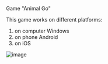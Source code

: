 Game "Animal Go"

This game works on different platforms:
1) on computer Windows
2) on phone Android
3) on iOS

![image](https://github.com/EvgenProjects/MyGame_AnimalGo_MonoGameCSharp/assets/38002631/4eba2db3-7d1a-4344-bb4d-de1da16729ce)

